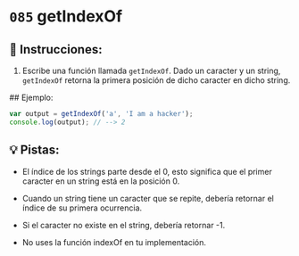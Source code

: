 # `085` getIndexOf

## 📝 Instrucciones: 

1. Escribe una función llamada `getIndexOf`. Dado un caracter y un string, `getIndexOf` retorna la primera posición de dicho caracter en dicho string.

## Ejemplo:

```js
var output = getIndexOf('a', 'I am a hacker');
console.log(output); // --> 2
```

## 💡 Pistas:

+ El índice de los strings parte desde el 0, esto significa que el primer caracter en un string está en la posición 0.

+ Cuando un string tiene un caracter que se repite, debería retornar el índice de su primera ocurrencia.

+ Si el caracter no existe en el string, debería retornar -1.

+ No uses la función indexOf en tu implementación.